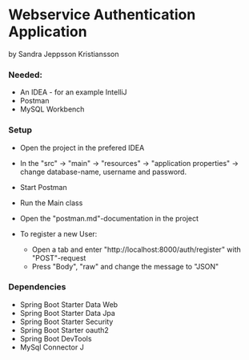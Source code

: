 # Webservice Authentication Application
by Sandra Jeppsson Kristiansson

### Needed:
- An IDEA - for an example IntelliJ
- Postman
- MySQL Workbench

### Setup
- Open the project in the prefered IDEA
- In the "src" -> "main" -> "resources" -> "application properties" -> change database-name, username and password.
- Start Postman
- Run the Main class
- Open the "postman.md"-documentation in the project

- To register a new User: 
  - Open a tab and enter "http://localhost:8000/auth/register" with "POST"-request
  - Press "Body", "raw" and change the message to "JSON" 


### Dependencies
- Spring Boot Starter Data Web
- Spring Boot Starter Data Jpa
- Spring Boot Starter Security
- Spring Boot Starter oauth2
- Spring Boot DevTools
- MySql Connector J

